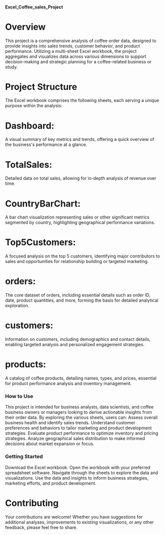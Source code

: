 #### Excel_Coffee_sales_Project
 

# Overview

 This project is a comprehensive analysis of coffee order data, designed to provide insights into sales trends, customer behavior, and product performance. Utilizing a multi-sheet Excel workbook, the project aggregates and visualizes data across various dimensions to support decision-making and strategic planning for a coffee-related business or study.

# Project Structure
 The Excel workbook comprises the following sheets, each serving a unique purpose within the analysis:

# Dashboard: 
 A visual summary of key metrics and trends, offering a quick overview of the business's performance at a glance.

# TotalSales:
 Detailed data on total sales, allowing for in-depth analysis of revenue over time.

# CountryBarChart:
 A bar chart visualization representing sales or other significant metrics segmented by country, highlighting geographical performance variations.

# Top5Customers: 
 A focused analysis on the top 5 customers, identifying major contributors to sales and opportunities for relationship building or targeted marketing.
# orders:
 The core dataset of orders, including essential details such as order ID, date, product quantities, and more, forming the basis for detailed analytical exploration.

# customers: 
 Information on customers, including demographics and contact details, enabling targeted analysis and personalized engagement strategies.
# products:
 A catalog of coffee products, detailing names, types, and prices, essential for product performance analysis and inventory management.

### How to Use

 This project is intended for business analysts, data scientists, and coffee business owners or managers looking to derive actionable insights from their order data. By exploring the various sheets, users can:
 Assess overall business health and identify sales trends.
 Understand customer preferences and behaviors to tailor marketing and product development strategies.
 Evaluate product performance to optimize inventory and pricing strategies.
 Analyze geographical sales distribution to make informed decisions about market expansion or focus.

### Getting Started
 Download the Excel workbook.
 Open the workbook with your preferred spreadsheet software.
 Navigate through the sheets to explore the data and visualizations.
 Use the data and insights to inform business strategies, marketing efforts, and product development.

# Contributing
 Your contributions are welcome! Whether you have suggestions for additional analyses, improvements to existing visualizations, or any other feedback, please feel free to share.